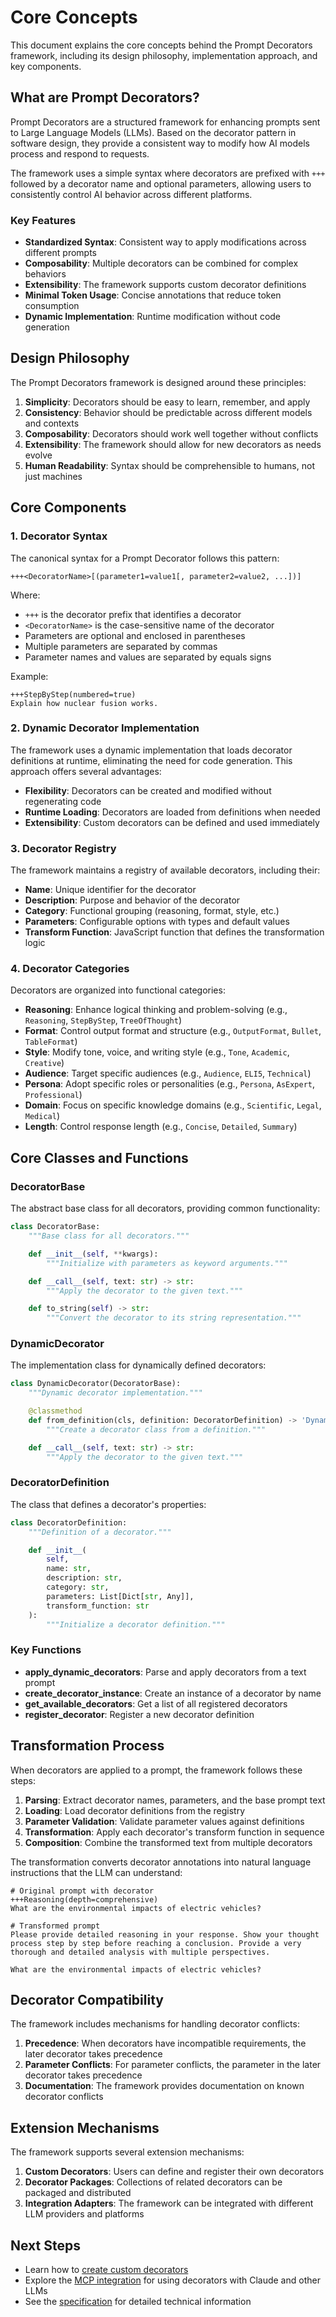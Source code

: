 # Core Concepts

This document explains the core concepts behind the Prompt Decorators framework, including its design philosophy, implementation approach, and key components.

## What are Prompt Decorators?

Prompt Decorators are a structured framework for enhancing prompts sent to Large Language Models (LLMs). Based on the decorator pattern in software design, they provide a consistent way to modify how AI models process and respond to requests.

The framework uses a simple syntax where decorators are prefixed with `+++` followed by a decorator name and optional parameters, allowing users to consistently control AI behavior across different platforms.

### Key Features

- **Standardized Syntax**: Consistent way to apply modifications across different prompts
- **Composability**: Multiple decorators can be combined for complex behaviors
- **Extensibility**: The framework supports custom decorator definitions
- **Minimal Token Usage**: Concise annotations that reduce token consumption
- **Dynamic Implementation**: Runtime modification without code generation

## Design Philosophy

The Prompt Decorators framework is designed around these principles:

1. **Simplicity**: Decorators should be easy to learn, remember, and apply
2. **Consistency**: Behavior should be predictable across different models and contexts
3. **Composability**: Decorators should work well together without conflicts
4. **Extensibility**: The framework should allow for new decorators as needs evolve
5. **Human Readability**: Syntax should be comprehensible to humans, not just machines

## Core Components

### 1. Decorator Syntax

The canonical syntax for a Prompt Decorator follows this pattern:

```
+++<DecoratorName>[(parameter1=value1[, parameter2=value2, ...])]
```

Where:
- `+++` is the decorator prefix that identifies a decorator
- `<DecoratorName>` is the case-sensitive name of the decorator
- Parameters are optional and enclosed in parentheses
- Multiple parameters are separated by commas
- Parameter names and values are separated by equals signs

Example:
```
+++StepByStep(numbered=true)
Explain how nuclear fusion works.
```

### 2. Dynamic Decorator Implementation

The framework uses a dynamic implementation that loads decorator definitions at runtime, eliminating the need for code generation. This approach offers several advantages:

- **Flexibility**: Decorators can be created and modified without regenerating code
- **Runtime Loading**: Decorators are loaded from definitions when needed
- **Extensibility**: Custom decorators can be defined and used immediately

### 3. Decorator Registry

The framework maintains a registry of available decorators, including their:

- **Name**: Unique identifier for the decorator
- **Description**: Purpose and behavior of the decorator
- **Category**: Functional grouping (reasoning, format, style, etc.)
- **Parameters**: Configurable options with types and default values
- **Transform Function**: JavaScript function that defines the transformation logic

### 4. Decorator Categories

Decorators are organized into functional categories:

- **Reasoning**: Enhance logical thinking and problem-solving (e.g., `Reasoning`, `StepByStep`, `TreeOfThought`)
- **Format**: Control output format and structure (e.g., `OutputFormat`, `Bullet`, `TableFormat`)
- **Style**: Modify tone, voice, and writing style (e.g., `Tone`, `Academic`, `Creative`)
- **Audience**: Target specific audiences (e.g., `Audience`, `ELI5`, `Technical`)
- **Persona**: Adopt specific roles or personalities (e.g., `Persona`, `AsExpert`, `Professional`)
- **Domain**: Focus on specific knowledge domains (e.g., `Scientific`, `Legal`, `Medical`)
- **Length**: Control response length (e.g., `Concise`, `Detailed`, `Summary`)

## Core Classes and Functions

### DecoratorBase

The abstract base class for all decorators, providing common functionality:

```python
class DecoratorBase:
    """Base class for all decorators."""

    def __init__(self, **kwargs):
        """Initialize with parameters as keyword arguments."""

    def __call__(self, text: str) -> str:
        """Apply the decorator to the given text."""

    def to_string(self) -> str:
        """Convert the decorator to its string representation."""
```

### DynamicDecorator

The implementation class for dynamically defined decorators:

```python
class DynamicDecorator(DecoratorBase):
    """Dynamic decorator implementation."""

    @classmethod
    def from_definition(cls, definition: DecoratorDefinition) -> 'DynamicDecorator':
        """Create a decorator class from a definition."""

    def __call__(self, text: str) -> str:
        """Apply the decorator to the given text."""
```

### DecoratorDefinition

The class that defines a decorator's properties:

```python
class DecoratorDefinition:
    """Definition of a decorator."""

    def __init__(
        self,
        name: str,
        description: str,
        category: str,
        parameters: List[Dict[str, Any]],
        transform_function: str
    ):
        """Initialize a decorator definition."""
```

### Key Functions

- **apply_dynamic_decorators**: Parse and apply decorators from a text prompt
- **create_decorator_instance**: Create an instance of a decorator by name
- **get_available_decorators**: Get a list of all registered decorators
- **register_decorator**: Register a new decorator definition

## Transformation Process

When decorators are applied to a prompt, the framework follows these steps:

1. **Parsing**: Extract decorator names, parameters, and the base prompt text
2. **Loading**: Load decorator definitions from the registry
3. **Parameter Validation**: Validate parameter values against definitions
4. **Transformation**: Apply each decorator's transform function in sequence
5. **Composition**: Combine the transformed text from multiple decorators

The transformation converts decorator annotations into natural language instructions that the LLM can understand:

```
# Original prompt with decorator
+++Reasoning(depth=comprehensive)
What are the environmental impacts of electric vehicles?

# Transformed prompt
Please provide detailed reasoning in your response. Show your thought process step by step before reaching a conclusion. Provide a very thorough and detailed analysis with multiple perspectives.

What are the environmental impacts of electric vehicles?
```

## Decorator Compatibility

The framework includes mechanisms for handling decorator conflicts:

1. **Precedence**: When decorators have incompatible requirements, the later decorator takes precedence
2. **Parameter Conflicts**: For parameter conflicts, the parameter in the later decorator takes precedence
3. **Documentation**: The framework provides documentation on known decorator conflicts

## Extension Mechanisms

The framework supports several extension mechanisms:

1. **Custom Decorators**: Users can define and register their own decorators
2. **Decorator Packages**: Collections of related decorators can be packaged and distributed
3. **Integration Adapters**: The framework can be integrated with different LLM providers and platforms

## Next Steps

- Learn how to [create custom decorators](creating_decorators.md)
- Explore the [MCP integration](integrations/mcp.md) for using decorators with Claude and other LLMs
- See the [specification](prompt-decorators-specification-v1.0.md) for detailed technical information
